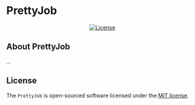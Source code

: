 # PrettyJob


<p align="center">
<a href="https://packagist.org/packages/laravel/framework"><img src="https://poser.pugx.org/laravel/framework/license.svg" alt="License"></a>
</p>

## About PrettyJob


...


## License

The `PrettyJob` is open-sourced software licensed under the [MIT license](https://opensource.org/licenses/MIT).
